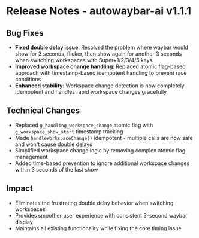 # Release Notes - autowaybar-ai v1.1.1

## Bug Fixes
- **Fixed double delay issue**: Resolved the problem where waybar would show for 3 seconds, flicker, then show again for another 3 seconds when switching workspaces with Super+1/2/3/4/5 keys
- **Improved workspace change handling**: Replaced atomic flag-based approach with timestamp-based idempotent handling to prevent race conditions
- **Enhanced stability**: Workspace change detection is now completely idempotent and handles rapid workspace changes gracefully

## Technical Changes
- Replaced `g_handling_workspace_change` atomic flag with `g_workspace_show_start` timestamp tracking
- Made `handleWorkspaceChange()` idempotent - multiple calls are now safe and won't cause double delays
- Simplified workspace change logic by removing complex atomic flag management
- Added time-based prevention to ignore additional workspace changes within 3 seconds of the last show

## Impact
- Eliminates the frustrating double delay behavior when switching workspaces
- Provides smoother user experience with consistent 3-second waybar display
- Maintains all existing functionality while fixing the core timing issue
